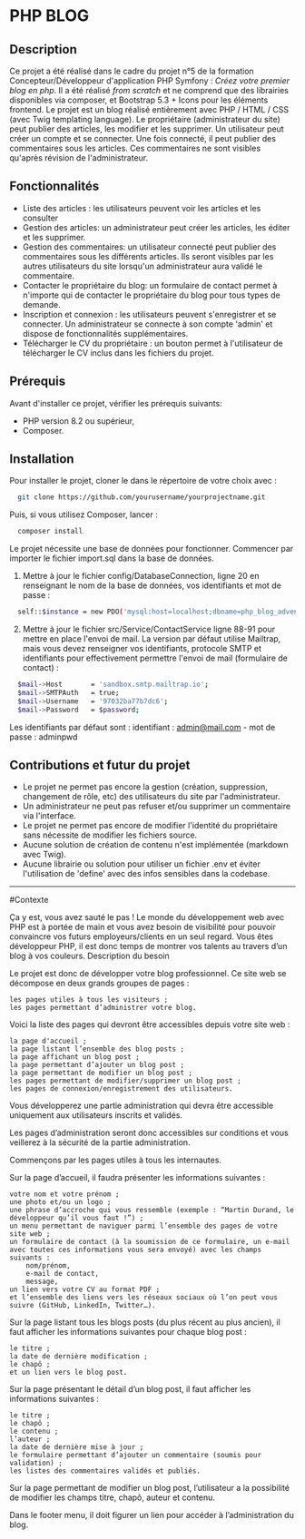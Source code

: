 # PHP BLOG

## Description

Ce projet a été réalisé dans le cadre du projet n°5 de la formation Concepteur/Développeur d'application PHP Symfony : _Créez votre premier blog en php_. Il a été réalisé _from scratch_ et ne comprend que des librairies disponibles via composer, et Bootstrap 5.3 + Icons pour les éléments frontend.
Le projet est un blog réalisé entièrement avec PHP / HTML / CSS (avec Twig templating language). Le propriétaire (administrateur du site) peut publier des articles, les modifier et les supprimer. Un utilisateur peut créer un compte et se connecter. 
Une fois connecté, il peut publier des commentaires sous les articles. Ces commentaires ne sont visibles qu'après révision de l'administrateur.

## Fonctionnalités

- Liste des articles : les utilisateurs peuvent voir les articles et les consulter
- Gestion des articles: un administrateur peut créer les articles, les éditer et les supprimer.
- Gestion des commentaires: un utilisateur connecté peut publier des commentaires sous les différents articles. Ils seront visibles par les autres utilisateurs du site lorsqu'un administrateur aura validé le commentaire.
- Contacter le propriétaire du blog: un formulaire de contact permet à n'importe qui de contacter le propriétaire du blog pour tous types de demande.
- Inscription et connexion : les utilisateurs peuvent s'enregistrer et se connecter. Un administrateur se connecte à son compte 'admin' et dispose de fonctionnalités supplémentaires.
- Télécharger le CV du propriétaire : un bouton permet à l'utilisateur de télécharger le CV inclus dans les fichiers du projet.

## Prérequis

Avant d'installer ce projet, vérifier les prérequis suivants:

- PHP version 8.2 ou supérieur, 
- Composer.

## Installation

Pour installer le projet, cloner le dans le répertoire de votre choix avec :
```bash
  git clone https://github.com/yourusername/yourprojectname.git
````

Puis, si vous utilisez Composer, lancer : 
```bash
  composer install
````

Le projet nécessite une base de données pour fonctionner. Commencer par importer le fichier import.sql dans la base de données. 

1. Mettre à jour le fichier config/DatabaseConnection, ligne 20 en renseignant le nom de la base de données, vos identifiants et mot de passe : 
````bash
  self::$instance = new PDO('mysql:host=localhost;dbname=php_blog_adventure', 'root', '');
````
2. Mettre à jour le fichier src/Service/ContactService ligne 88-91 pour mettre en place l'envoi de mail. La version par défaut utilise Mailtrap, mais vous devez renseigner vos identifiants, protocole SMTP et identifiants pour effectivement permettre l'envoi de mail (formulaire de contact) :
````bash
  $mail->Host       = 'sandbox.smtp.mailtrap.io';
  $mail->SMTPAuth   = true;
  $mail->Username   = '97032ba77b7dc6';
  $mail->Password   = $password;
````

Les identifiants par défaut sont : identifiant : admin@mail.com  - mot de passe : adminpwd

## Contributions et futur du projet
- Le projet ne permet pas encore la gestion (création, suppression, changement de rôle, etc) des utilisateurs du site par l'administrateur.
- Un administrateur ne peut pas refuser et/ou supprimer un commentaire via l'interface.
- Le projet ne permet pas encore de modifier l'identité du propriétaire sans nécessite de modifier les fichiers source.
- Aucune solution de création de contenu n'est implémentée (markdown avec Twig).
- Aucune librairie ou solution pour utiliser un fichier .env et éviter l'utilisation de 'define' avec des infos sensibles dans la codebase.

---

#Contexte

Ça y est, vous avez sauté le pas ! Le monde du développement web avec PHP est à portée de main et vous avez besoin de visibilité pour pouvoir convaincre vos futurs employeurs/clients en un seul regard. Vous êtes développeur PHP, il est donc temps de montrer vos talents au travers d’un blog à vos couleurs.
Description du besoin

Le projet est donc de développer votre blog professionnel. Ce site web se décompose en deux grands groupes de pages :

    les pages utiles à tous les visiteurs ;
    les pages permettant d’administrer votre blog.

Voici la liste des pages qui devront être accessibles depuis votre site web :

    la page d'accueil ;
    la page listant l’ensemble des blog posts ;
    la page affichant un blog post ;
    la page permettant d’ajouter un blog post ;
    la page permettant de modifier un blog post ;
    les pages permettant de modifier/supprimer un blog post ;
    les pages de connexion/enregistrement des utilisateurs.

Vous développerez une partie administration qui devra être accessible uniquement aux utilisateurs inscrits et validés.

Les pages d’administration seront donc accessibles sur conditions et vous veillerez à la sécurité de la partie administration.

Commençons par les pages utiles à tous les internautes.

Sur la page d’accueil, il faudra présenter les informations suivantes :

    votre nom et votre prénom ;
    une photo et/ou un logo ;
    une phrase d’accroche qui vous ressemble (exemple : “Martin Durand, le développeur qu’il vous faut !”) ;
    un menu permettant de naviguer parmi l’ensemble des pages de votre site web ;
    un formulaire de contact (à la soumission de ce formulaire, un e-mail avec toutes ces informations vous sera envoyé) avec les champs suivants :
        nom/prénom,
        e-mail de contact,
        message,
    un lien vers votre CV au format PDF ;
    et l’ensemble des liens vers les réseaux sociaux où l’on peut vous suivre (GitHub, LinkedIn, Twitter…).

Sur la page listant tous les blogs posts (du plus récent au plus ancien), il faut afficher les informations suivantes pour chaque blog post :

    le titre ;
    la date de dernière modification ;
    le chapô ;
    et un lien vers le blog post.

Sur la page présentant le détail d’un blog post, il faut afficher les informations suivantes :

    le titre ;
    le chapô ;
    le contenu ;
    l’auteur ;
    la date de dernière mise à jour ;
    le formulaire permettant d’ajouter un commentaire (soumis pour validation) ;
    les listes des commentaires validés et publiés.

Sur la page permettant de modifier un blog post, l’utilisateur a la possibilité de modifier les champs titre, chapô, auteur et contenu.

Dans le footer menu, il doit figurer un lien pour accéder à l’administration du blog.
